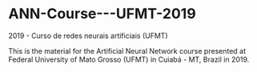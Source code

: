 # ANN-Course---UFMT-2019
2019 - Curso de redes neurais artificiais (UFMT)

This is the material for the Artificial Neural Network course presented at Federal University of Mato Grosso (UFMT) in Cuiabá - MT, Brazil in 2019.
